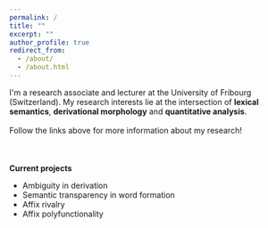 ```yaml
---
permalink: /
title: ""
excerpt: ""
author_profile: true
redirect_from: 
  - /about/
  - /about.html
---
```


I'm a research associate and lecturer at the University of Fribourg (Switzerland). My research interests lie at the intersection of **lexical semantics**, **derivational morphology** and **quantitative analysis**. 
\
\
Follow the links above for more information about my research!
\
\
\
\
**Current projects**
* Ambiguity in derivation
* Semantic transparency in word formation
* Affix rivalry
* Affix polyfunctionality
